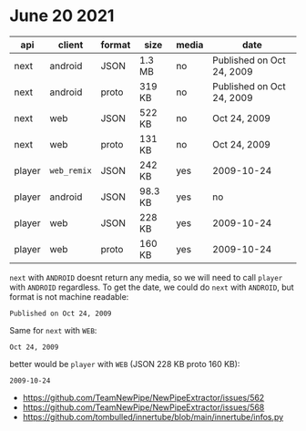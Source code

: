 # June 20 2021

api    | client      | format | size    | media | date
-------|-------------|--------|---------|-------|-----
next   | android     | JSON   | 1.3 MB  | no    | Published on Oct 24, 2009
next   | android     | proto  | 319 KB  | no    | Published on Oct 24, 2009
next   | web         | JSON   | 522 KB  | no    | Oct 24, 2009
next   | web         | proto  | 131 KB  | no    | Oct 24, 2009
player | `web_remix` | JSON   | 242 KB  | yes   | 2009-10-24
player | android     | JSON   | 98.3 KB | yes   | no
player | web         | JSON   | 228 KB  | yes   | 2009-10-24
player | web         | proto  | 160 KB  | yes   | 2009-10-24

`next` with `ANDROID` doesnt return any media, so we will need to call `player`
with `ANDROID` regardless. To get the date, we could do `next` with `ANDROID`,
but format is not machine readable:

~~~
Published on Oct 24, 2009
~~~

Same for `next` with `WEB`:

~~~
Oct 24, 2009
~~~

better would be `player` with `WEB` (JSON 228 KB proto 160 KB):

~~~
2009-10-24
~~~

- https://github.com/TeamNewPipe/NewPipeExtractor/issues/562
- https://github.com/TeamNewPipe/NewPipeExtractor/issues/568
- https://github.com/tombulled/innertube/blob/main/innertube/infos.py
